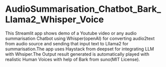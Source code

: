 # AudioSummarisation_Chatbot_Bark_Llama2_Whisper_Voice
This Streamlit app shows demo of a Youtube video or any audio summarisation Chatbot using Whisper(openAI) for converting audio2text from audio source and sending that input text to Lllama2 for summarisation.The app uses Haystack from deepset for integrating LLM with Whsiper.The Output result generated is automatically played with realistic Human Voices with help of Bark from suno(MIT License).
